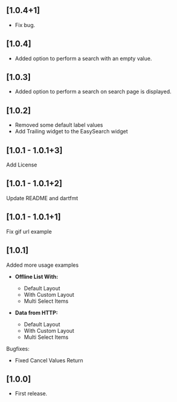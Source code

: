## [1.0.4+1]

- Fix bug.

## [1.0.4]

- Added option to perform a search with an empty value.

## [1.0.3]

- Added option to perform a search on search page is displayed.

## [1.0.2]

- Removed some default label values
- Add Trailing widget to the EasySearch widget

## [1.0.1 - 1.0.1+3]

Add License

## [1.0.1 - 1.0.1+2]

Update README and dartfmt

## [1.0.1 - 1.0.1+1]

Fix gif url example 

## [1.0.1]

Added more usage examples
- **Offline List With:**
  - Default Layout
  - With Custom Layout
  - Multi Select Items

- **Data from HTTP:**
  - Default Layout
  - With Custom Layout
  - Multi Select Items


Bugfixes:
- Fixed Cancel Values Return

## [1.0.0]

* First release.